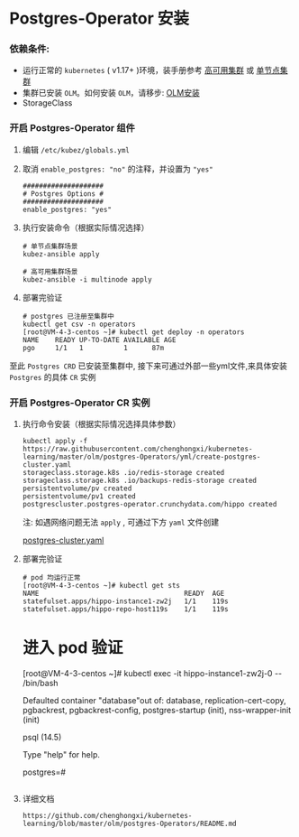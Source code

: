 # Postgres-Operator 安装

### 依赖条件:
- 运行正常的 `kubernetes` ( v1.17+ )环境，装手册参考 [高可用集群](../install/multinode.md) 或 [单节点集群](../install/all-in-one.md)
- 集群已安装 `OLM`。如何安装 `OLM`，请移步: [OLM安装](../paas/olm.md)
- StorageClass

### 开启 Postgres-Operator 组件
1. 编辑 `/etc/kubez/globals.yml`

2. 取消 `enable_postgres: "no"` 的注释，并设置为 `"yes"`
    ```shell
    ####################
    # Postgres Options #
    ####################
    enable_postgres: "yes"
    ```
3. 执行安装命令（根据实际情况选择）
    ```shell
    # 单节点集群场景
    kubez-ansible apply

    # 高可用集群场景
    kubez-ansible -i multinode apply
    ```
4. 部署完验证
    ```shell
    # postgres 已注册至集群中
    kubectl get csv -n operators
    [root@VM-4-3-centos ~]# kubectl get deploy -n operators
    NAME    READY UP-TO-DATE AVAILABLE AGE
    pgo     1/1   1          1      87m 
   
至此 `Postgres CRD` 已安装至集群中, 接下来可通过外部一些yml文件,来具体安装 `Postgres` 的具体 `CR` 实例

### 开启 Postgres-Operator CR 实例
1. 执行命令安装（根据实际情况选择具体参数）
   ```shell
   kubectl apply -f https://raw.githubusercontent.com/chenghongxi/kubernetes-learning/master/olm/postgres-Operators/yml/create-postgres-cluster.yaml
   storageclass.storage.k8s .io/redis-storage created
   storageclass.storage.k8s .io/backups-redis-storage created
   persistentvolume/pv created
   persistentvolume/pv1 created
   postgrescluster.postgres-operator.crunchydata.com/hippo created
   ```
   
   注: 如遇网络问题无法 `apply` , 可通过下方 `yaml` 文件创建

   [postgres-cluster.yaml](https://raw.githubusercontent.com/chenghongxi/kubernetes-learning/master/olm/postgres-Operators/yml/create-postgres-cluster.yaml)

2. 部署完验证
   ```shell
   # pod 均运行正常
   [root@VM-4-3-centos ~]# kubectl get sts 
   NAME                                    READY  AGE
   statefulset.apps/hippo-instance1-zw2j   1/1    119s
   statefulset.apps/hippo-repo-host119s    1/1    119s
   ```
   
   # 进入 pod 验证
   [root@VM-4-3-centos ~]# kubectl exec -it hippo-instance1-zw2j-0 -- /bin/bash

   Defaulted container "database"out of: database, replication-cert-copy, pgbackrest, pgbackrest-config, postgres-startup (init), nss-wrapper-init (init)

   psql (14.5)

   Type "help" for help.

   postgres=#
   ```
3. 详细文档
   ```shell
   https://github.com/chenghongxi/kubernetes-learning/blob/master/olm/postgres-Operators/README.md
   ```
